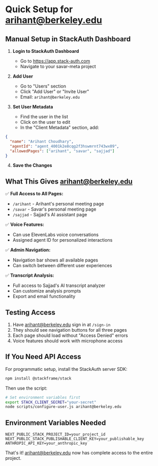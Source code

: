# Quick Setup for arihant@berkeley.edu

## Manual Setup in StackAuth Dashboard

1. **Login to StackAuth Dashboard**
   - Go to https://app.stack-auth.com
   - Navigate to your savar-meta project

2. **Add User**
   - Go to "Users" section
   - Click "Add User" or "Invite User"
   - Email: `arihant@berkeley.edu`

3. **Set User Metadata**
   - Find the user in the list
   - Click on the user to edit
   - In the "Client Metadata" section, add:

```json
{
  "name": "Arihant Choudhary",
  "agentId": "agent_4001k2e8cqg2f3hswmrnt743wx09",
  "allowedPages": ["arihant", "savar", "sajjad"]
}
```

4. **Save the Changes**

## What This Gives arihant@berkeley.edu

✅ **Full Access to All Pages:**
- `/arihant` - Arihant's personal meeting page
- `/savar` - Savar's personal meeting page  
- `/sajjad` - Sajjad's AI assistant page

✅ **Voice Features:**
- Can use ElevenLabs voice conversations
- Assigned agent ID for personalized interactions

✅ **Admin Navigation:**
- Navigation bar shows all available pages
- Can switch between different user experiences

✅ **Transcript Analysis:**
- Full access to Sajjad's AI transcript analyzer
- Can customize analysis prompts
- Export and email functionality

## Testing Access

1. Have arihant@berkeley.edu sign in at `/sign-in`
2. They should see navigation buttons for all three pages
3. Each page should load without "Access Denied" errors
4. Voice features should work with microphone access

## If You Need API Access

For programmatic setup, install the StackAuth server SDK:

```bash
npm install @stackframe/stack
```

Then use the script:
```bash
# Set environment variables first
export STACK_CLIENT_SECRET="your-secret"
node scripts/configure-user.js arihant@berkeley.edu
```

## Environment Variables Needed

```env
NEXT_PUBLIC_STACK_PROJECT_ID=your_project_id
NEXT_PUBLIC_STACK_PUBLISHABLE_CLIENT_KEY=your_publishable_key
ANTHROPIC_API_KEY=your_anthropic_key
```

That's it! arihant@berkeley.edu now has complete access to the entire project.